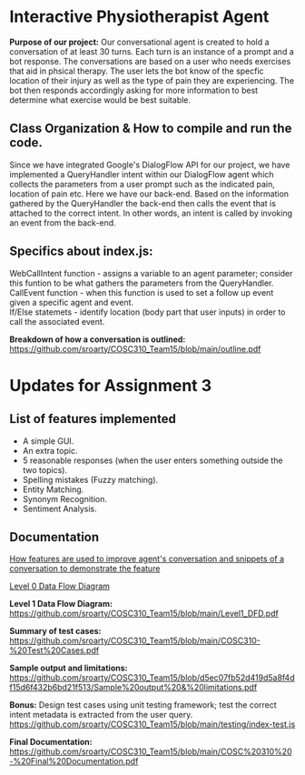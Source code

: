 # Interactive Physiotherapist Agent
**Purpose of our project:** Our conversational agent is created to hold a conversation of at least 30 turns. Each turn is an instance of a prompt and a bot response. The conversations are based on a user who needs exercises that aid in phsical therapy. The user lets the bot know of the specfic location of their injury as well as the type of pain they are experiencing. The bot then responds accordingly asking for more information to best determine what exercise would be best suitable.  

## Class Organization & How to compile and run the code.
Since we have integrated Google's DialogFlow API for our project, we have implemented a QueryHandler intent within our DialogFlow agent which collects the parameters from a user prompt such as the indicated pain, location of pain etc. Here we have our back-end. Based on the information gathered by the QueryHandler the back-end then calls the event that is attached to the correct intent. In other words, an intent is called by invoking an event from the back-end.

## Specifics about index.js:
WebCallIntent function - assigns a variable to an agent parameter; consider this funtion to be what gathers the parameters from the QueryHandler.  
CallEvent function - when this function is used to set a follow up event given a specific agent and event.  
If/Else statemets - identify location (body part that user inputs) in order to call the associated event.

**Breakdown of how a conversation is outlined:**
https://github.com/sroarty/COSC310_Team15/blob/main/outline.pdf

# Updates for Assignment 3
## List of features implemented
- A simple GUI.  
- An extra topic. 
- 5 reasonable responses (when the user enters something outside the two topics). 
- Spelling mistakes (Fuzzy matching). 
- Entity Matching. 
- Synonym Recognition. 
- Sentiment Analysis. 
## Documentation
[How features are used to improve agent's conversation and snippets of a conversation to demonstrate the feature](./COSC310-%20Features%20Explanation.pdf)
  
[Level 0 Data Flow Diagram](./COSC310_Team15/blob/main/Level0_DFD.pdf)
  
**Level 1 Data Flow Diagram:**
https://github.com/sroarty/COSC310_Team15/blob/main/Level1_DFD.pdf
  
**Summary of test cases:**
https://github.com/sroarty/COSC310_Team15/blob/main/COSC310-%20Test%20Cases.pdf
  
**Sample output and limitations:**
https://github.com/sroarty/COSC310_Team15/blob/d5ec07fb52d419d5a8f4df15d6f432b6bd21f513/Sample%20output%20&%20limitations.pdf
  
**Bonus:** Design test cases using unit testing framework; test the correct intent metadata is extracted from the user query.
https://github.com/sroarty/COSC310_Team15/blob/main/testing/index-test.js
  
**Final Documentation:**
https://github.com/sroarty/COSC310_Team15/blob/main/COSC%20310%20-%20Final%20Documentation.pdf
  
  
